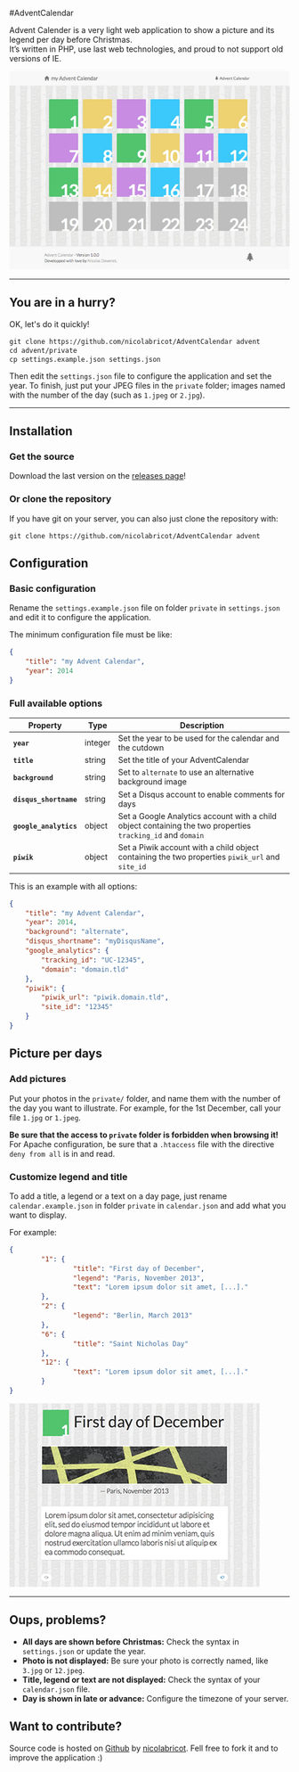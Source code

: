 #AdventCalendar

Advent Calender is a very light web application to show a picture and its legend per day before Christmas.  
It’s written in PHP, use last web technologies, and proud to not support old versions of IE.


![Home of Advent Calendar](adventcalendar.jpg)

***

## You are in a hurry?

OK, let's do it quickly!

```
git clone https://github.com/nicolabricot/AdventCalendar advent
cd advent/private
cp settings.example.json settings.json
```

Then edit the `settings.json` file to configure the application and set the year.
To finish, just put your JPEG files in the `private` folder; images named with the number of the day (such as `1.jpeg` or `2.jpg`).

***

## Installation

### Get the source

Download the last version on the [releases page](https://github.com/nicolabricot/AdventCalendar/releases)!

### Or clone the repository

If you have git on your server, you can also just clone the repository with:

```
git clone https://github.com/nicolabricot/AdventCalendar advent
```

## Configuration

### Basic configuration

Rename the `settings.example.json` file on folder `private` in `settings.json` and edit it to configure the application.

The minimum configuration file must be like:
```json
{
	"title": "my Advent Calendar",
	"year": 2014
}
```

### Full available options

| Property | Type | Description |
| --- | --- | --- |
| __`year`__ | integer | Set the year to be used for the calendar and the cutdown |
| __`title`__ | string | Set the title of your AdventCalendar |
| __`background`__ | string | Set to `alternate` to use an alternative background image |
| __`disqus_shortname`__ | string | Set a Disqus account to enable comments for days |
| __`google_analytics`__ | object | Set a Google Analytics account with a child object containing the two properties `tracking_id` and `domain` |
| __`piwik`__ | object | Set a Piwik account with a child object containing the two properties `piwik_url` and `site_id` |

This is an example with all options:
```json
{
	"title": "my Advent Calendar",
	"year": 2014,
	"background": "alternate",
	"disqus_shortname": "myDisqusName",
	"google_analytics": {
		"tracking_id": "UC-12345",
		"domain": "domain.tld"
	},
	"piwik": {
		"piwik_url": "piwik.domain.tld",
		"site_id": "12345"
	}
}
```

## Picture per days

### Add pictures

Put your photos in the `private/` folder, and name them with the number of the day you want to illustrate.
For example, for the 1st December, call your file `1.jpg` or `1.jpeg`.  

__Be sure that the access to `private` folder is forbidden when browsing it!__   
For Apache configuration, be sure that a `.htaccess` file with the directive `deny from all` is in and read.

### Customize legend and title

To add a title, a legend or a text on a day page, just rename `calendar.example.json` in folder `private` in `calendar.json` and add what you want to display.

For example:

```json
{
        "1": {
                "title": "First day of December",
                "legend": "Paris, November 2013",
                "text": "Lorem ipsum dolor sit amet, [...]."
        },
        "2": {
                "legend": "Berlin, March 2013"
        },
        "6": {
                "title": "Saint Nicholas Day"
        },
        "12": {
                "text": "Lorem ipsum dolor sit amet, [...]."
        }
}
```

![A day with title, legend and text](adventcalendar-day.jpg)

***

## Oups, problems?

- __All days are shown before Christmas:__ Check the syntax in `settings.json` or update the year.
- __Photo is not displayed:__ Be sure your photo is correctly named, like `3.jpg` or `12.jpeg`.
- __Title, legend or text are not displayed:__ Check the syntax of your `calendar.json` file.
- __Day is shown in late or advance:__ Configure the timezone of your server.


## Want to contribute?

Source code is hosted on [Github](https://github.com/nicolabricot/AdventCalendar) by [nicolabricot](https://nicolabricot.com). Fell free to fork it and to improve the application :)

